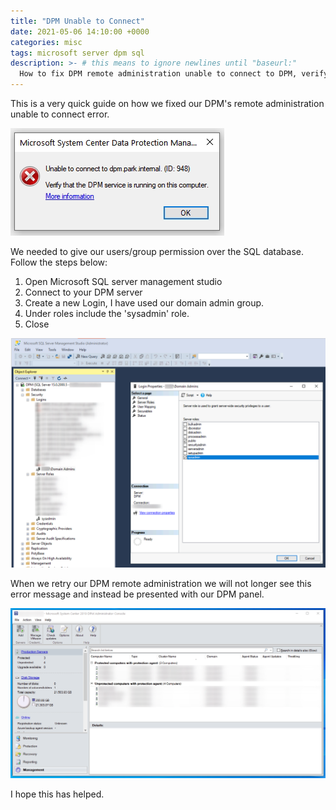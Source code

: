 ```yaml
---
title: "DPM Unable to Connect"
date: 2021-05-06 14:10:00 +0000
categories: misc
tags: microsoft server dpm sql
description: >- # this means to ignore newlines until "baseurl:"
  How to fix DPM remote administration unable to connect to DPM, verify that the DPM service is running on this computer. Adding SQL permissions
---
```


This is a very quick guide on how we fixed our DPM's remote administration unable to connect error.

![dpm-error](/assets/images/posts/dpm-error.png)

We needed to give our users/group permission over the SQL database. Follow the steps below:

1. Open Microsoft SQL server management studio
2. Connect to your DPM server
3. Create a new Login, I have used our domain admin group.
4. Under roles include the 'sysadmin' role.
5. Close

![dpm-sql-login-role](/assets/images/posts/dpm-sql-login-role.png)

When we retry our DPM remote administration we will not longer see this error message and instead be presented with our DPM panel.

![dpm-remote-console](/assets/images/posts/dpm-remote-console.png)

I hope this has helped.

